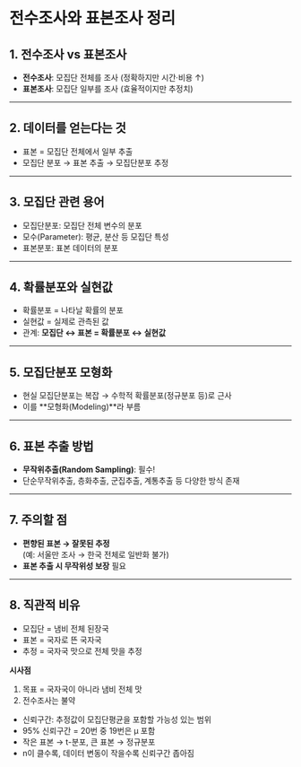 # 전수조사와 표본조사 정리

## 1. 전수조사 vs 표본조사
- **전수조사**: 모집단 전체를 조사 (정확하지만 시간·비용 ↑)  
- **표본조사**: 모집단 일부를 조사 (효율적이지만 추정치)
---

## 2. 데이터를 얻는다는 것
- 표본 = 모집단 전체에서 일부 추출  
- 모집단 분포 → 표본 추출 → 모집단분포 추정  

---

## 3. 모집단 관련 용어
- 모집단분포: 모집단 전체 변수의 분포  
- 모수(Parameter): 평균, 분산 등 모집단 특성  
- 표본분포: 표본 데이터의 분포  

---

## 4. 확률분포와 실현값
- 확률분포 = 나타날 확률의 분포  
- 실현값 = 실제로 관측된 값  
- 관계: **모집단 ↔ 표본 = 확률분포 ↔ 실현값**

---

## 5. 모집단분포 모형화
- 현실 모집단분포는 복잡 → 수학적 확률분포(정규분포 등)로 근사  
- 이를 **모형화(Modeling)**라 부름  

---

## 6. 표본 추출 방법
- **무작위추출(Random Sampling)**: 필수!  
- 단순무작위추출, 층화추출, 군집추출, 계통추출 등 다양한 방식 존재  

---

## 7. 주의할 점
- **편향된 표본 → 잘못된 추정**  
  (예: 서울만 조사 → 한국 전체로 일반화 불가)  
- **표본 추출 시 무작위성 보장** 필요  

---

## 8. 직관적 비유 
- 모집단 = 냄비 전체 된장국  
- 표본 = 국자로 뜬 국자국  
- 추정 = 국자국 맛으로 전체 맛을 추정  

 **시사점**
1. 목표 = 국자국이 아니라 냄비 전체 맛  
2. 전수조사는 불약
- 신뢰구간: 추정값이 모집단평균을 포함할 가능성 있는 범위  
- 95% 신뢰구간 = 20번 중 19번은 μ 포함  
- 작은 표본 → t-분포, 큰 표본 → 정규분포  
- n이 클수록, 데이터 변동이 작을수록 신뢰구간 좁아짐  


 



